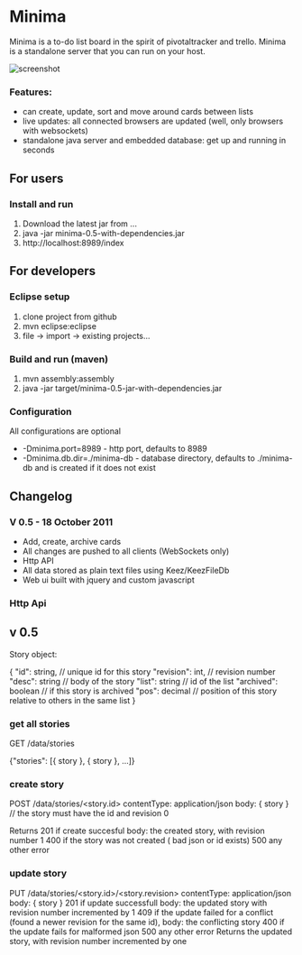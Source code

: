 # Minima
Minima is a to-do list board in the spirit of pivotaltracker and trello. Minima is a standalone server that you can run on your host.

![screenshot](https://github.com/mcaprari/Minima/raw/master/screenshot-minima-0.5.png "Minima Screenshot")

### Features:

* can create, update, sort and move around cards between lists
* live updates: all connected browsers are updated (well, only browsers with websockets)
* standalone java server and embedded database: get up and running in seconds

## For users
 
### Install and run
1. Download the latest jar from ...
2. java -jar minima-0.5-with-dependencies.jar
3. http://localhost:8989/index

## For developers

### Eclipse setup

1. clone project from github
2. mvn eclipse:eclipse
3. file -> import -> existing projects...

### Build and run (maven)

1. mvn assembly:assembly
2. java -jar target/minima-0.5-jar-with-dependencies.jar

### Configuration

All configurations are optional

* -Dminima.port=8989 - http port, defaults to 8989
* -Dminima.db.dir=./minima-db - database directory, defaults to ./minima-db and is created if it does not exist

## Changelog

### V 0.5 - 18 October 2011
 
* Add, create, archive cards
* All changes are pushed to all clients (WebSockets only)
* Http API
* All data stored as plain text files using Keez/KeezFileDb
* Web ui built with jquery and custom javascript

### Http Api

## v 0.5

Story object:

{
"id": string, // unique id for this story
"revision": int, // revision number
"desc": string // body of the story
"list": string // id of the list
"archived": boolean // if this story is archived
"pos": decimal // position of this story relative to others in the same list 
}

### get all stories

GET /data/stories

{"stories": [{ story }, { story }, ...]}

### create story

POST /data/stories/<story.id>
contentType: application/json
body: { story } // the story must have the id and revision 0

Returns 
	201 if create succesful
		body: the created story, with revision number 1
	400 if the story was not created ( bad json or id exists)
	500 any other error 

### update story

PUT /data/stories/<story.id>/<story.revision>
contentType: application/json
body: { story }
	201 if update successfull
		body: the updated story with revision number incremented by 1
	409 if the update failed for a conflict (found a newer revision for the same id),
		body: the conflicting story
	400 if the update fails for malformed json
	500 any other error
Returns the updated story, with revision number incremented by one
